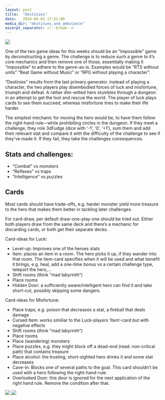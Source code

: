 ```yaml
---
layout: post
title:  "Destinies"
date:   2016-04-03 17:52:00
media_dir: "destinies_and_ambulance"
excerpt_separator: <!--break-->
---
```


<img src="{{site.media_url}}/{{page.media_dir}}/destinies.png" class="figure">

One of the two game ideas for this weeks should be
an “impossible” game by deconstructing a genre. The
challenge is to reduce such a genre to it’s core
mechanics and then remove one of
those, essentially making it “impossible” to adhere
to the genre-as-is. Examples would be “RTS without units”
“Beat Game without Music” or “RPG without playing a character”.

“Destinies” results from the last primary generator. instead
of playing a character, the two players play disembodied forces
of luck and misfortune, triumph and defeat. A rather dim-witted
hero stumbles through a dungeon in an attempt to get the loot
and rescue the world. The player of luck plays cards to see
them succeed, whereas misfortune tries to make their life harder.

<!--break-->

The simplest mechanic for moving the hero would be, to have
them follow the right-hand rule―while prohibiting circles
in the dungeon. If they meet a challenge, they role
3dFudge (dice with ‘-1’, ‘0’, ‘+1’), sum them and add
their relevant stat and compare it with the difficulty
of the challenge to see if they've made it. If they fail,
they take the challenges consequences.

## Stats and challenges:

* “Combat” vs monsters
* “Reflexes” vs traps
* “Intelligence” vs puzzles

## Cards

Most cards should have trade-offs, e.g. harder monster
yield more treasure to the hero that makes them better
in tackling later challenges.

For card-draw, per default draw-one-play-one
should be tried out. Either both players draw
from the same deck and there’s a mechanic for discarding
cards, or both get their separate decks.

Card-ideas for Luck:

* Level-up: Improves one of the heroes stats
* Item: places an item in a room. The hero picks it up,
if they wander into that room. The item-card specifies when
it will be used and what benefit it brings, e.g. heal, add a
one-time bonus vs a certain challenge type, teleport the hero,...
* Shift rooms (think “mad labyrinth”)
* Place rooms
* Hidden Door: a sufficiently aware/intelligent hero can find it
and take short-cut, possibly skipping some dangers.

Card-ideas for Misfortune:

* Place traps, e.g. poison that decreases a stat, a fireball that deals damage
* Cursed Item: works similiar to the Luck-players ‘Item’-card
but with negative effects
* Shift rooms (think “mad labyrinth”)
* Place rooms
* Place (wandering) monsters
* Place puzzles, e.g. they might block off a dead-end
(read: non-critical path) that contains treasure
* Place alcohol: the trusting, short-sighted hero drinks it
and some stat decreases
* Cave-In: Blocks one of several paths to the goal. This card
shouldn’t be used with a hero following the right-hand-rule.
* Overlooked Door: this door is ignored for the next application
of the right hand rule. Remove the condition after that.

<img src="{{site.media_url}}/{{page.media_dir}}/sketches_01.jpg" class="figure">
<img src="{{site.media_url}}/{{page.media_dir}}/sketches_04.jpg" class="figure">
